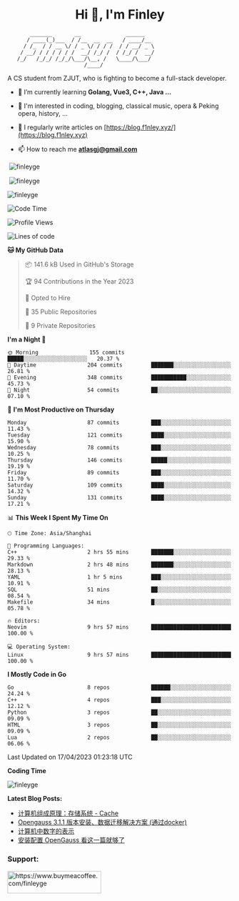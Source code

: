 <h1 align="center">Hi 👋, I'm Finley</h1>

```text
       _______       __              ______   
      / ____(_)___  / /__  __  __   / ____/__ 
     / /_  / / __ \/ / _ \/ / / /  / / __/ _ \
    / __/ / / / / / /  __/ /_/ /  / /_/ /  __/
   /_/   /_/_/ /_/_/\___/\__, /   \____/\___/
                        /____/                
```

<p align="left">

A CS student from ZJUT,
who is fighting to become a full-stack developer.

</p>

<p align="left">

- 🌱 I’m currently learning **Golang, Vue3, C++, Java ...**

- 🧠 I'm interested in coding, blogging, classical music, opera & Peking opera, history, ...

- 📝 I regularly write articles on [https://blog.f1nley.xyz/](https://blog.f1nley.xyz)

- 📫 How to reach me **atlasgj@gmail.com**

</p>

<p>&nbsp;<img align="center" src="https://github-readme-stats.vercel.app/api/top-langs/?username=finleyge&show_icons=true&locale=en&hide=javascript,html,tex" alt="finleyge" /></p>

<p>&nbsp;<img align="center" src="https://github-readme-stats.vercel.app/api?username=finleyge&show_icons=true&locale=en" alt="finleyge" /></p>

<p><img align="center" src="https://github-readme-streak-stats.herokuapp.com/?user=finleyge&" alt="finleyge" /></p>

<!--START_SECTION:waka-->
![Code Time](http://img.shields.io/badge/Code%20Time-547%20hrs%2031%20mins-blue)

![Profile Views](http://img.shields.io/badge/Profile%20Views-101-blue)

![Lines of code](https://img.shields.io/badge/From%20Hello%20World%20I%27ve%20Written-503.7%20thousand%20lines%20of%20code-blue)

**🐱 My GitHub Data** 

> 📦 141.6 kB Used in GitHub's Storage 
 > 
> 🏆 94 Contributions in the Year 2023
 > 
> 💼 Opted to Hire
 > 
> 📜 35 Public Repositories 
 > 
> 🔑 9 Private Repositories 
 > 
**I'm a Night 🦉** 

```text
🌞 Morning                155 commits         █████░░░░░░░░░░░░░░░░░░░░   20.37 % 
🌆 Daytime                204 commits         ███████░░░░░░░░░░░░░░░░░░   26.81 % 
🌃 Evening                348 commits         ███████████░░░░░░░░░░░░░░   45.73 % 
🌙 Night                  54 commits          ██░░░░░░░░░░░░░░░░░░░░░░░   07.10 % 
```
📅 **I'm Most Productive on Thursday** 

```text
Monday                   87 commits          ███░░░░░░░░░░░░░░░░░░░░░░   11.43 % 
Tuesday                  121 commits         ████░░░░░░░░░░░░░░░░░░░░░   15.90 % 
Wednesday                78 commits          ███░░░░░░░░░░░░░░░░░░░░░░   10.25 % 
Thursday                 146 commits         █████░░░░░░░░░░░░░░░░░░░░   19.19 % 
Friday                   89 commits          ███░░░░░░░░░░░░░░░░░░░░░░   11.70 % 
Saturday                 109 commits         ████░░░░░░░░░░░░░░░░░░░░░   14.32 % 
Sunday                   131 commits         ████░░░░░░░░░░░░░░░░░░░░░   17.21 % 
```


📊 **This Week I Spent My Time On** 

```text
🕑︎ Time Zone: Asia/Shanghai

💬 Programming Languages: 
C++                      2 hrs 55 mins       ███████░░░░░░░░░░░░░░░░░░   29.33 % 
Markdown                 2 hrs 48 mins       ███████░░░░░░░░░░░░░░░░░░   28.13 % 
YAML                     1 hr 5 mins         ███░░░░░░░░░░░░░░░░░░░░░░   10.91 % 
SQL                      51 mins             ██░░░░░░░░░░░░░░░░░░░░░░░   08.54 % 
Makefile                 34 mins             █░░░░░░░░░░░░░░░░░░░░░░░░   05.78 % 

🔥 Editors: 
Neovim                   9 hrs 57 mins       █████████████████████████   100.00 % 

💻 Operating System: 
Linux                    9 hrs 57 mins       █████████████████████████   100.00 % 
```

**I Mostly Code in Go** 

```text
Go                       8 repos             ██████░░░░░░░░░░░░░░░░░░░   24.24 % 
C++                      4 repos             ███░░░░░░░░░░░░░░░░░░░░░░   12.12 % 
Python                   3 repos             ██░░░░░░░░░░░░░░░░░░░░░░░   09.09 % 
HTML                     3 repos             ██░░░░░░░░░░░░░░░░░░░░░░░   09.09 % 
Lua                      2 repos             ██░░░░░░░░░░░░░░░░░░░░░░░   06.06 % 
```




 Last Updated on 17/04/2023 01:23:18 UTC
<!--END_SECTION:waka-->
**Coding Time**
<p>
       <img align="center" src="https://wakatime.com/share/@1f267603-cf28-47c9-a32c-2753500710e7/96d852e9-5832-42ff-acaa-a48a5371ba9d.svg" alt="finleyge" />
</p>

</p>


**Latest Blog Posts:**

<!-- BLOG-POST-LIST:START -->
- [计算机组成原理：存储系统 - Cache](https://blog.f1nley.xyz/post/ee/cache/)
- [Opengauss 3.1.1 版本安装、数据迁移解决方案 &lpar;通过docker&rpar;](https://blog.f1nley.xyz/post/linux/opengauss311/)
- [计算机中数字的表示](https://blog.f1nley.xyz/post/ee/number_representation/)
- [安装配置 OpenGauss 看这一篇就够了](https://blog.f1nley.xyz/post/linux/config_opengauss_full_edition/)
<!-- BLOG-POST-LIST:END -->

<h3 align="left">Support:</h3>

<p align="left">

<a href="https://www.buymeacoffee.com/finleyge"> <img align="left" src="https://cdn.buymeacoffee.com/buttons/v2/default-yellow.png" height="50" width="210" alt="https://www.buymeacoffee.com/finleyge" />

</a>
</p>
